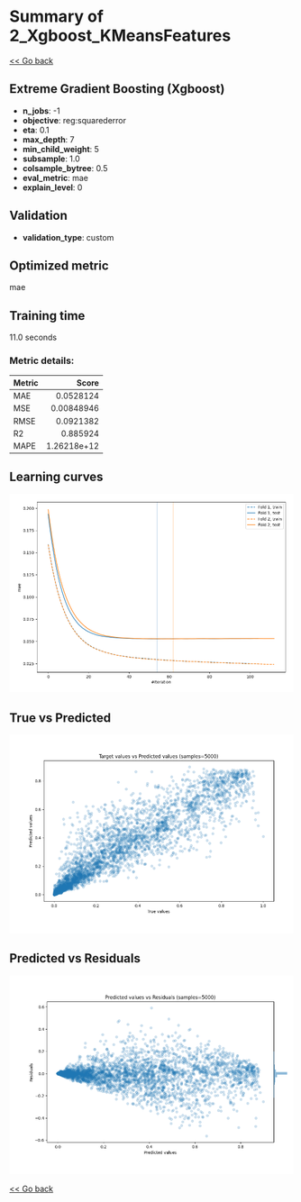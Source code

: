 # Summary of 2_Xgboost_KMeansFeatures

[<< Go back](../README.md)


## Extreme Gradient Boosting (Xgboost)
- **n_jobs**: -1
- **objective**: reg:squarederror
- **eta**: 0.1
- **max_depth**: 7
- **min_child_weight**: 5
- **subsample**: 1.0
- **colsample_bytree**: 0.5
- **eval_metric**: mae
- **explain_level**: 0

## Validation
 - **validation_type**: custom

## Optimized metric
mae

## Training time

11.0 seconds

### Metric details:
| Metric   |       Score |
|:---------|------------:|
| MAE      | 0.0528124   |
| MSE      | 0.00848946  |
| RMSE     | 0.0921382   |
| R2       | 0.885924    |
| MAPE     | 1.26218e+12 |



## Learning curves
![Learning curves](learning_curves.png)
## True vs Predicted

![True vs Predicted](true_vs_predicted.png)


## Predicted vs Residuals

![Predicted vs Residuals](predicted_vs_residuals.png)



[<< Go back](../README.md)
